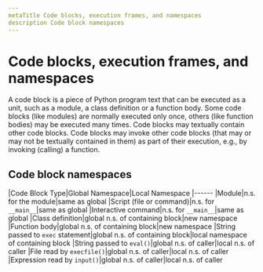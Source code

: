 ```yaml
---
metaTitle Code blocks, execution frames, and namespaces
description Code block namespaces
---
```


# Code blocks, execution frames, and namespaces


A code block is a piece of Python program text that can be executed as a unit, such as a module, a class definition or a function body. Some code blocks (like modules) are normally executed only once, others (like function bodies) may be executed many times. Code blocks may textually contain other code blocks. Code blocks may invoke other code blocks (that may or may not be textually contained in them) as part of their execution, e.g., by invoking (calling) a function.



## Code block namespaces


|Code Block Type|Global Namespace|Local Namespace
|------
|Module|n.s. for the module|same as global
|Script (file or command)|n.s. for `__main__`|same as global
|Interactive command|n.s. for `__main__`|same as global
|Class definition|global n.s. of containing block|new namespace
|Function body|global n.s. of containing block|new namespace
|String passed to `exec` statement|global n.s. of containing block|local namespace of containing block
|String passed to `eval()`|global n.s. of caller|local n.s. of caller
|File read by `execfile()`|global n.s. of caller|local n.s. of caller
|Expression read by `input()`|global n.s. of caller|local n.s. of caller


